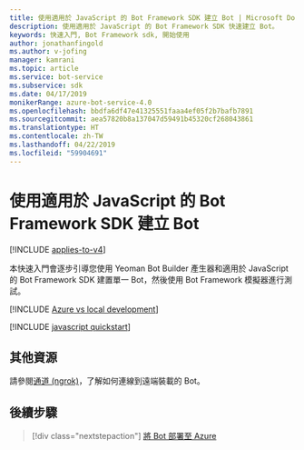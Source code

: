 ```yaml
---
title: 使用適用於 JavaScript 的 Bot Framework SDK 建立 Bot | Microsoft Docs
description: 使用適用於 JavaScript 的 Bot Framework SDK 快速建立 Bot。
keywords: 快速入門, Bot Framework sdk, 開始使用
author: jonathanfingold
ms.author: v-jofing
manager: kamrani
ms.topic: article
ms.service: bot-service
ms.subservice: sdk
ms.date: 04/17/2019
monikerRange: azure-bot-service-4.0
ms.openlocfilehash: bbdfa6df47e41325551faaa4ef05f2b7bafb7891
ms.sourcegitcommit: aea57820b8a137047d59491b45320cf268043861
ms.translationtype: HT
ms.contentlocale: zh-TW
ms.lasthandoff: 04/22/2019
ms.locfileid: "59904691"
---
```

# <a name="create-a-bot-with-the-bot-framework-sdk-for-javascript"></a>使用適用於 JavaScript 的 Bot Framework SDK 建立 Bot

[!INCLUDE [applies-to-v4](../includes/applies-to.md)]

本快速入門會逐步引導您使用 Yeoman Bot Builder 產生器和適用於 JavaScript 的 Bot Framework SDK 建置單一 Bot，然後使用 Bot Framework 模擬器進行測試。

[!INCLUDE [Azure vs local development](~/includes/snippet-quickstart-paths.md)]

[!INCLUDE [javascript quickstart](~/includes/quickstart-javascript.md)]

## <a name="additional-resources"></a>其他資源

請參閱[通道 (ngrok)](https://github.com/Microsoft/BotFramework-Emulator/wiki/Tunneling-(ngrok))，了解如何連線到遠端裝載的 Bot。

## <a name="next-steps"></a>後續步驟

> [!div class="nextstepaction"]
> [將 Bot 部署至 Azure](../bot-builder-deploy-az-cli.md)

